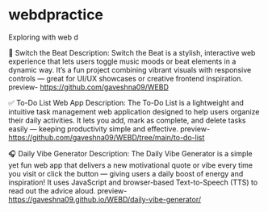 # webdpractice
Exploring with web d

🎵 Switch the Beat
Description:
Switch the Beat is a stylish, interactive web experience that lets users toggle music moods or beat elements in a dynamic way. It’s a fun project combining vibrant visuals with responsive controls — great for UI/UX showcases or creative frontend inspiration.
preview- https://github.com/gaveshna09/WEBD

✅ To-Do List Web App
Description:
The To-Do List is a lightweight and intuitive task management web application designed to help users organize their daily activities. It lets you add, mark as complete, and delete tasks easily — keeping productivity simple and effective.
preview- https://github.com/gaveshna09/WEBD/tree/main/to-do-list

🎧 Daily Vibe Generator
Description:
The Daily Vibe Generator is a simple yet fun web app that delivers a new motivational quote or vibe every time you visit or click the button — giving users a daily boost of energy and inspiration! It uses JavaScript and browser-based Text-to-Speech (TTS) to read out the advice aloud.
preview- https://gaveshna09.github.io/WEBD/daily-vibe-generator/


